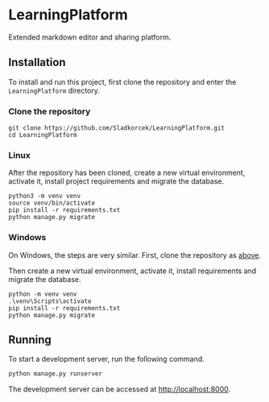 # LearningPlatform
Extended markdown editor and sharing platform.

## Installation
To install and run this project, first clone the repository and enter the `LearningPlatform` directory.

### Clone the repository
```
git clone https://github.com/Sladkorcek/LearningPlatform.git
cd LearningPlatform
```

### Linux
After the repository has been cloned, create a new virtual environment, activate it, install project requirements and migrate the database.

```
python3 -m venv venv
source venv/bin/activate
pip install -r requirements.txt
python manage.py migrate
```

### Windows
On Windows, the steps are very similar. First, clone the repository as [above](#clone-the-repository).

Then create a new virtual environment, activate it, install requirements and migrate the database.

```
python -m venv venv
.\venv\Scripts\activate
pip install -r requirements.txt
python manage.py migrate
```

## Running
To start a development server, run the following command.

```bash
python manage.py runserver
```

The development server can be accessed at [http://localhost:8000](http://localhost:8000).